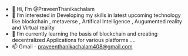 - 👋 Hi, I’m @PraveenThanikachalam
- 👀 I’m interested in Developing my skills in latest upcoming technology like blockchain , metaverse , Artifical Intelligence , Augumented reality and Virtual reality 
- 🌱 I’m currently learning the basis of blockchain and creating decentralized Applications for various platforms ....
- 📫 Gmail - praveenthanikachalam408@gmail.com 
